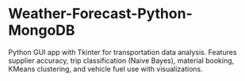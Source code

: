 # Weather-Forecast-Python-MongoDB
Python GUI app with Tkinter for transportation data analysis. Features supplier accuracy, trip classification (Naive Bayes), material booking, KMeans clustering, and vehicle fuel use with visualizations.
